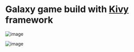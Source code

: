 # Galaxy game build with [Kivy](https://kivy.org/#home)  framework

![image](https://user-images.githubusercontent.com/36189996/112901286-d7a83380-90e4-11eb-8c2d-b17dcb0041d8.png)

![image](https://user-images.githubusercontent.com/36189996/112901313-e1319b80-90e4-11eb-8bc7-33c0f1214a0f.png)

